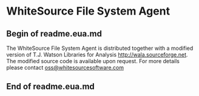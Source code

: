 WhiteSource File System Agent
==============================
## Begin of readme.eua.md

The WhiteSource File System Agent is distributed together with a modified version
of T.J. Watson Libraries for Analysis http://wala.sourceforge.net. The modified source code is available upon request.
For more details please contact oss@whitesourcesoftware.com

## End of readme.eua.md